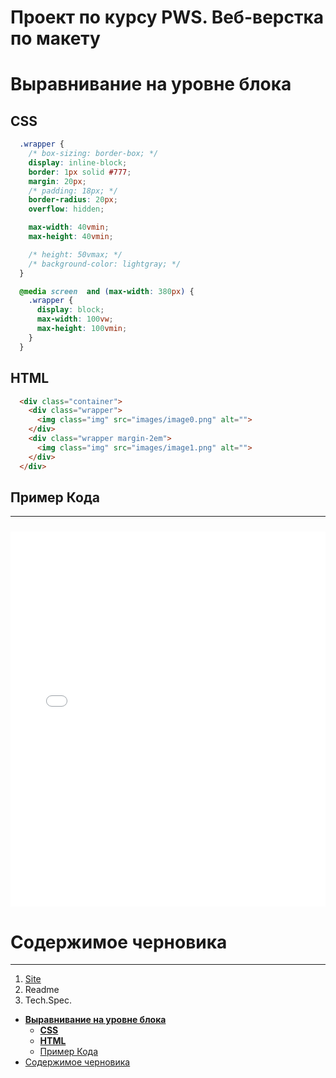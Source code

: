 <h1>Проект по курсу PWS. Веб-верстка по макету</h1>


# **Выравнивание на уровне блока**

##  **CSS**
```css
  .wrapper {
    /* box-sizing: border-box; */
    display: inline-block;
    border: 1px solid #777;
    margin: 20px;
    /* padding: 18px; */
    border-radius: 20px;
    overflow: hidden;

    max-width: 40vmin;
    max-height: 40vmin;

    /* height: 50vmax; */
    /* background-color: lightgray; */
  }

  @media screen  and (max-width: 380px) {
    .wrapper {
      display: block;
      max-width: 100vw;
      max-height: 100vmin;
    }
  }
```

##  **HTML**

```html
  <div class="container">
    <div class="wrapper">
      <img class="img" src="images/image0.png" alt="">
    </div>
    <div class="wrapper margin-2em">
      <img class="img" src="images/image1.png" alt="">
    </div>
  </div>
```

##  Пример Кода

--- 

<iframe 
  src="explore0.html" 
  width="100%" height="600" 
  title="Example Demonstrator"
  style="margin: 10px auto 0;" 
  frameborder="0">
</iframe>

# Содержимое черновика

---

1. [Site](site/example.html)
2. Readme
3. Tech.Spec.
- [**Выравнивание на уровне блока**](#выравнивание-на-уровне-блока)
  - [**CSS**](#css)
  - [**HTML**](#html)
  - [Пример Кода](#пример-кода)
- [Содержимое черновика](#содержимое-черновика)
